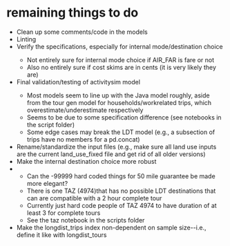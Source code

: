 # remaining things to do

<ul>
    <li>Clean up some comments/code in the models</li>
    <li>Linting</li>
    <li>Verify the specifications, especially for internal mode/destination choice</li>
    <ul>
        <li>Not entirely sure for internal mode choice if AIR_FAR is fare or not</li>
        <li>Also no entirely sure if cost skims are in cents (it is very likely they are)</li>
    </ul>
    <li>Final validation/testing of activitysim model</li>
    <ul>
        <li>Most models seem to line up with the Java model roughly, aside from the tour gen model for households/workrelated trips, which overestimate/underestimate respectively</li>
        <li>Seems to be due to some specification difference (see notebooks in the script folder)</li>
        <li>Some edge cases may break the LDT model (e.g., a subsection of trips have no members for a pd.concat)</li>
    </ul>
    <li>Rename/standardize the input files (e.g., make sure all land use inputs are the current land_use_fixed file and get rid of all older versions)</li>
    <li>Make the internal destination choice more robust<li>
    <ul>
        <li>Can the -99999 hard coded things for 50 mile guarantee be made more elegant?</li>
        <li>There is one TAZ (4974)that has no possible LDT destinations that can are compatible with a 2 hour complete tour</li>
        <li>Currently just hard code people of TAZ 4974 to have duration of at least 3 for complete tours</li>
        <li>See the taz notebook in the scripts folder</li>
    </ul>
    <li>Make the longdist_trips index non-dependent on sample size--i.e., define it like with longdist_tours</li>
</ul>